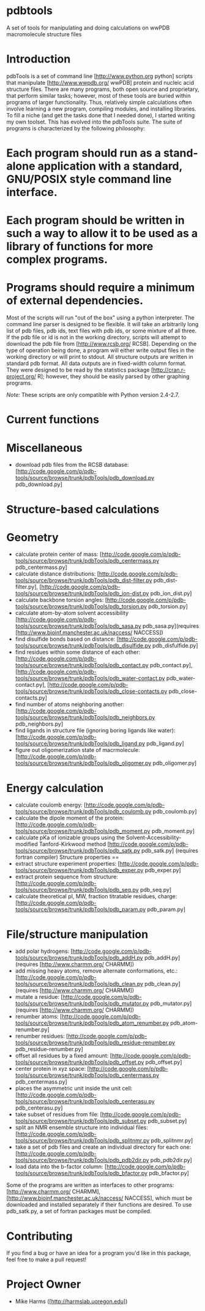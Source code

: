 pdbtools
========

A set of tools for manipulating and doing calculations on wwPDB macromolecule structure files

Introduction
====
pdbTools is a set of command line [http://www.python.org python] scripts that manipulate [http://www.wwpdb.org/ wwPDB] protein and nucleic acid structure files.  There are many programs, both open source and proprietary, that perform similar tasks; however, most of these tools are buried within programs of larger functionality.  Thus, relatively simple calculations often involve learning a new program, compiling modules, and installing libraries. To fill a niche (and get the tasks done that I needed done), I started writing my own toolset.  This has evolved into the pdbTools suite.  The suite of programs is characterized by the following philosophy:

  # Each program should run as a stand-alone application with a standard, GNU/POSIX style command line interface.
  # Each program should be written in such a way to allow it to be used as a library of functions for more complex programs.
  # Programs should require a minimum of external dependencies.

Most of the scripts will run "out of the box" using a python interpreter.  The command line parser is designed to be flexible.  It will take an arbitrarily long list of pdb files, pdb ids, text files with pdb ids, or some mixture of all three.  If the pdb file or id is not in the working directory, scripts will attempt to download the pdb file from [http://www.rcsb.org/ RCSB].  Depending on the type of operation being done, a program will either write output files in the working directory or will print to stdout.  All structure outputs are written in standard pdb format.  All data outputs are in fixed-width column format.  They were designed to be read by the statistics package [http://cran.r-project.org/ R]; however, they should be easily parsed by other graphing programs.

*Note:* These scripts are only compatible with Python version 2.4-2.7.

Current functions
===

Miscellaneous
==
  * download pdb files from the RCSB database: [http://code.google.com/p/pdb-tools/source/browse/trunk/pdbTools/pdb_download.py pdb_download.py]

Structure-based calculations
==
Geometry
==
  * calculate protein center of mass: [http://code.google.com/p/pdb-tools/source/browse/trunk/pdbTools/pdb_centermass.py pdb_centermass.py]
  * calculate distance distributions: [http://code.google.com/p/pdb-tools/source/browse/trunk/pdbTools/pdb_dist-filter.py pdb_dist-filter.py],  [http://code.google.com/p/pdb-tools/source/browse/trunk/pdbTools/pdb_ion-dist.py pdb_ion_dist.py]
  * calculate backbone torsion angles: [http://code.google.com/p/pdb-tools/source/browse/trunk/pdbTools/pdb_torsion.py pdb_torsion.py]
  * calculate atom-by-atom solvent accessibility [http://code.google.com/p/pdb-tools/source/browse/trunk/pdbTools/pdb_sasa.py pdb_sasa.py](requires [http://www.bioinf.manchester.ac.uk/naccess/ NACCESS])
  * find disulfide bonds based on distance: [http://code.google.com/p/pdb-tools/source/browse/trunk/pdbTools/pdb_disulfide.py pdb_disfulfide.py]
  * find residues within some distance of each other: [http://code.google.com/p/pdb-tools/source/browse/trunk/pdbTools/pdb_contact.py pdb_contact.py], [http://code.google.com/p/pdb-tools/source/browse/trunk/pdbTools/pdb_water-contact.py pdb_water-contact.py], [http://code.google.com/p/pdb-tools/source/browse/trunk/pdbTools/pdb_close-contacts.py pdb_close-contacts.py]
  * find number of atoms neighboring another: [http://code.google.com/p/pdb-tools/source/browse/trunk/pdbTools/pdb_neighbors.py pdb_neighbors.py]
  * find ligands in structure file (ignoring boring ligands like water): [http://code.google.com/p/pdb-tools/source/browse/trunk/pdbTools/pdb_ligand.py pdb_ligand.py]
  * figure out oligomerization state of macrmolecule: [http://code.google.com/p/pdb-tools/source/browse/trunk/pdbTools/pdb_oligomer.py pdb_oligomer.py]

Energy calculation
==
  * calculate coulomb energy: [http://code.google.com/p/pdb-tools/source/browse/trunk/pdbTools/pdb_coulomb.py pdb_coulomb.py]
  * calculate the dipole moment of the protein: [http://code.google.com/p/pdb-tools/source/browse/trunk/pdbTools/pdb_moment.py pdb_moment.py]
  * calculate pKa of ionizable groups using the Solvent-Accessibility-modified Tanford-Kirkwood method [http://code.google.com/p/pdb-tools/source/browse/trunk/pdbTools/pdb_satk.py pdb_satk.py] (requires fortran compiler) 
Structure properties
==
  * extract structure experiment properties: [http://code.google.com/p/pdb-tools/source/browse/trunk/pdbTools/pdb_exper.py pdb_exper.py]
  * extract protein sequence from structure: [http://code.google.com/p/pdb-tools/source/browse/trunk/pdbTools/pdb_seq.py pdb_seq.py]
  * calculate theoretical pI, MW, fraction titratable residues, charge: [http://code.google.com/p/pdb-tools/source/browse/trunk/pdbTools/pdb_param.py pdb_param.py]

File/structure manipulation
==
  * add polar hydrogens: [http://code.google.com/p/pdb-tools/source/browse/trunk/pdbTools/pdb_addH.py pdb_addH.py] (requires [http://www.charmm.org/ CHARMM])
  * add missing heavy atoms, remove alternate conformations, etc.: [http://code.google.com/p/pdb-tools/source/browse/trunk/pdbTools/pdb_clean.py pdb_clean.py] (requires [http://www.charmm.org/ CHARMM])
  * mutate a residue: [http://code.google.com/p/pdb-tools/source/browse/trunk/pdbTools/pdb_mutator.py pdb_mutator.py] (requires [http://www.charmm.org/ CHARMM])
  * renumber atoms: [http://code.google.com/p/pdb-tools/source/browse/trunk/pdbTools/pdb_atom_renumber.py pdb_atom-renumber.py]
  * renumber residues: [http://code.google.com/p/pdb-tools/source/browse/trunk/pdbTools/pdb_residue-renumber.py pdb_residue-renumber.py]
  * offset all residues by a fixed amount: [http://code.google.com/p/pdb-tools/source/browse/trunk/pdbTools/pdb_offset.py pdb_offset.py]
  * center protein in xyz space: [http://code.google.com/p/pdb-tools/source/browse/trunk/pdbTools/pdb_centermass.py pdb_centermass.py]
  * places the asymmetric unit inside the unit cell: [http://code.google.com/p/pdb-tools/source/browse/trunk/pdbTools/pdb_centerasu.py pdb_centerasu.py]
  * take subset of residues from file: [http://code.google.com/p/pdb-tools/source/browse/trunk/pdbTools/pdb_subset.py pdb_subset.py]
  * split an NMR ensemble structure into individual files: [http://code.google.com/p/pdb-tools/source/browse/trunk/pdbTools/pdb_splitnmr.py pdb_splitnmr.py]
  * take a set of pdb files and create an individual directory for each one: [http://code.google.com/p/pdb-tools/source/browse/trunk/pdbTools/pdb_pdb2dir.py pdb_pdb2dir.py]
  * load data into the b-factor column: [http://code.google.com/p/pdb-tools/source/browse/trunk/pdbTools/pdb_bfactor.py pdb_bfactor.py]

Some of the programs are written as interfaces to other programs: [http://www.charmm.org/ CHARMM],  [http://www.bioinf.manchester.ac.uk/naccess/ NACCESS], which must be downloaded and installed separately if their functions are desired.  To use pdb_satk.py, a set of fortran packages must be compiled.

Contributing
==
If you find a bug or have an idea for a program you'd like in this package, feel free to make a pull request!

Project Owner
==
  * Mike Harms ([http://harmslab.uoregon.edu])
